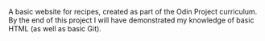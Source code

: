 A basic website for recipes, created as part of the Odin Project curriculum. By the end of this project I will have demonstrated my knowledge of basic HTML (as well as basic Git).